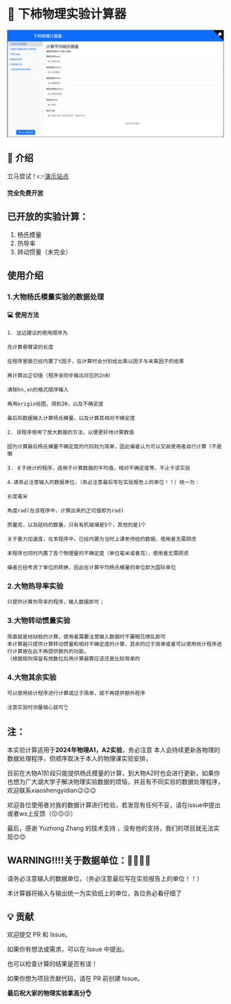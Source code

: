 # 🔧 下柿物理实验计算器

![alt text](hello_world.png)

## 🚀 介绍

立马尝试！👉[演示站点](https://phy.betterspace.top)

**完全免费开放**

## 已开放的实验计算：
1. 杨氏模量
2. 热导率
3. 转动惯量（未完全）

## 使用介绍
### 1.大物杨氏模量实验的数据处理

#### 💻 使用方法

    1. 这边建议的使用顺序为
    
    先计算悬臂梁的长度
    
    在程序里面已经内置了t因子，在计算时会分别给出乘以因子与未乘因子的结果
    
    再计算出正切值（程序会同步输出对应的2nθ）
    
    请按hn,xn的格式顺序输入
    
    再用origin绘图，得到2θ，以及不确定度
    
    最后将数据输入计算杨氏模量，以及计算其相对不确定度
    
    2. 该程序使用了放大数据的方法，以便更好地计算数值    
    
    因为计算最后杨氏模量不确定度的代码较为简单，因此编者认为可以交由使用者自行计算（不是懒
    
    3. 关于统计的程序，适用于计算数据的平均值，相对不确定度等，不止于该实验

    4.请务必注意输入的数据单位，（务必注意最后写在实验报告上的单位！！）统一为：
    
    长度毫米
    
    角度rad(在该程序中，计算出来的正切值即为rad)
    
    质量克，以及砝码的数量，只有有机玻璃是5个，其他的是1个
    
    关于重力加速度，在本程序中，已经内置为当时上课老师给的数据，使用者无需顾虑
    
    本程序也同时内置了各个物理量的不确定度（单位毫米或者克），使用者无需顾虑
    
    编者已经考虑了单位的转换，因此在计算平均杨氏模量的单位即为国际单位


### 2.大物热导率实验

    只提供计算热导率的程序，输入数据即可；



### 3.大物转动惯量实验

    简直就是地狱般的计算，使用者需要注意输入数据时不要眼花缭乱即可
    本计算器只提供计算转动惯量和相对不确定度的计算，其余的过于简单或者可以使用统计程序进行计算故在此不再提供额外的功能，
    （根据规则保留有效数位后用计算器算应该还是比较简单的

### 4.大物其余实验

    可以使用统计程序进行计算或过于简单，就不再提供额外程序

    注意实验时测量细心就可👌


## 注：
本实验计算适用于**2024年物理A1，A2实验**，务必注意
本人会持续更新各物理的数据处理程序，但顺序取决于本人的物理课实验安排，

目前在大物A1阶段只能提供杨氏模量的计算，到大物A2时也会进行更新，如果你也想为广大湖大学子解决物理实验数据的烦恼，并且有不同实验的数据处理程序，欢迎联系xiaoshengyidian😉😉😉

欢迎各位使用者对我的数据计算进行检验，若发现有任何不妥，请在issue中提出或者wx上反馈（😗😗😗）

最后，感谢 Yuzhong Zhang 的技术支持 ，没有他的支持，我们的项目就无法实现😊😊
## WARNING!!!!关于数据单位：🫵🫵🫵🫵

请务必注意输入的数据单位，（务必注意最后写在实验报告上的单位！！）

本计算器将输入与输出统一为实验纸上的单位，各位务必看仔细了

## 💡 贡献

欢迎提交 PR 和 Issue。

如果你有想法或需求，可以在 Issue 中提出。

也可以检查计算的结果是否有误！

如果你想为项目贡献代码，请在 PR 前创建 Issue。



**最后祝大家的物理实验拿高分👌**










    




